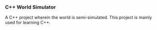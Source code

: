 ### C++ World Simulator
A C++ project wherein the world is semi-simulated. This project is mainly used for learning C++.